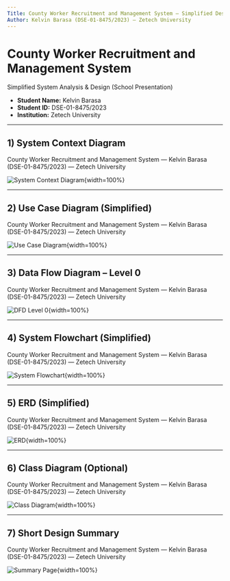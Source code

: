 ```yaml
---
Title: County Worker Recruitment and Management System – Simplified Design
Author: Kelvin Barasa (DSE-01-8475/2023) – Zetech University
---
```


# County Worker Recruitment and Management System

Simplified System Analysis & Design (School Presentation)

- **Student Name:** Kelvin Barasa
- **Student ID:** DSE-01-8475/2023
- **Institution:** Zetech University

---

## 1) System Context Diagram

County Worker Recruitment and Management System — Kelvin Barasa (DSE-01-8475/2023) — Zetech University

![System Context Diagram](simple_page-2.png){width=100%}

---

## 2) Use Case Diagram (Simplified)

County Worker Recruitment and Management System — Kelvin Barasa (DSE-01-8475/2023) — Zetech University

![Use Case Diagram](simple_page-3.png){width=100%}

---

## 3) Data Flow Diagram – Level 0

County Worker Recruitment and Management System — Kelvin Barasa (DSE-01-8475/2023) — Zetech University

![DFD Level 0](simple_page-4.png){width=100%}

---

## 4) System Flowchart (Simplified)

County Worker Recruitment and Management System — Kelvin Barasa (DSE-01-8475/2023) — Zetech University

![System Flowchart](simple_page-5.png){width=100%}

---

## 5) ERD (Simplified)

County Worker Recruitment and Management System — Kelvin Barasa (DSE-01-8475/2023) — Zetech University

![ERD](simple_page-6.png){width=100%}

---

## 6) Class Diagram (Optional)

County Worker Recruitment and Management System — Kelvin Barasa (DSE-01-8475/2023) — Zetech University

![Class Diagram](simple_page-7.png){width=100%}

---

## 7) Short Design Summary

County Worker Recruitment and Management System — Kelvin Barasa (DSE-01-8475/2023) — Zetech University

![Summary Page](simple_page-8.png){width=100%}
